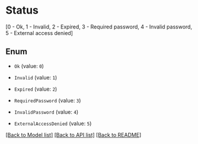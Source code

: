 # Status

[0 - Ok, 1 - Invalid, 2 - Expired, 3 - Required password, 4 - Invalid password, 5 - External access denied]

## Enum

* `Ok` (value: `0`)

* `Invalid` (value: `1`)

* `Expired` (value: `2`)

* `RequiredPassword` (value: `3`)

* `InvalidPassword` (value: `4`)

* `ExternalAccessDenied` (value: `5`)

[[Back to Model list]](../README.md#documentation-for-models) [[Back to API list]](../README.md#documentation-for-api-endpoints) [[Back to README]](../README.md)
